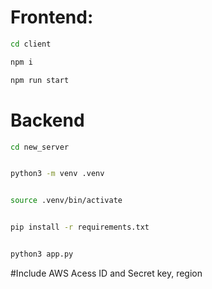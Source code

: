 # Frontend:

```bash
cd client
```

```bash
npm i
```

```bash
npm run start
```

# Backend 

```bash
cd new_server
```
```bash

python3 -m venv .venv
```
```bash

source .venv/bin/activate
```
```bash

pip install -r requirements.txt
```
```bash

python3 app.py
```



#Include AWS Acess ID and Secret key, region
